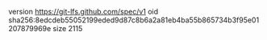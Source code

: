 version https://git-lfs.github.com/spec/v1
oid sha256:8edcdeb55052199eded9d87c8b6a2a81eb4ba55b865734b3f95e01207879969e
size 2115
